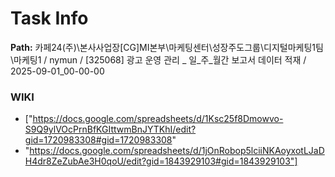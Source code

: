 # Task Info

**Path:** 카페24(주)\본사사업장\[CG]MI본부\마케팅센터\성장주도그룹\디지털마케팅1팀\마케팅1 / nymun / [325068] 광고 운영 관리 _ 일_주_월간 보고서 데이터 적재 / 2025-09-01_00-00-00

### WIKI
- ["https://docs.google.com/spreadsheets/d/1Ksc25f8Dmowvo-S9Q9ylVOcPrnBfKGIttwmBnJYTKhI/edit?gid=1720983308#gid=1720983308"
- "https://docs.google.com/spreadsheets/d/1jOnRobop5lciiNKAoyxotLJaDH4dr8ZeZubAe3H0qoU/edit?gid=1843929103#gid=1843929103"]

